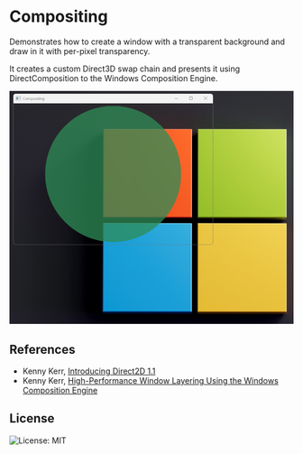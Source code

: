 
# Compositing

Demonstrates how to create a window with a transparent background and draw in it with per-pixel transparency.

It creates a custom Direct3D swap chain and presents it using DirectComposition to the Windows Composition Engine.

![Screenshot](Resources/Screenshot.png?raw=true "Screenshot")

## References

* Kenny Kerr, [Introducing Direct2D 1.1](https://learn.microsoft.com/en-us/archive/msdn-magazine/2013/may/windows-with-c-introducing-direct2d-1-1)
* Kenny Kerr, [High-Performance Window Layering Using the Windows Composition Engine](https://learn.microsoft.com/en-us/archive/msdn-magazine/2014/june/windows-with-c-high-performance-window-layering-using-the-windows-composition-engine)

## License

![License: MIT](https://img.shields.io/badge/license-MIT-yellow.svg)